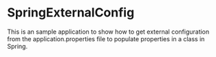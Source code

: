 # SpringExternalConfig

This is an sample application to show how to get external configuration from the application.properties file to populate properties in a class in Spring.
